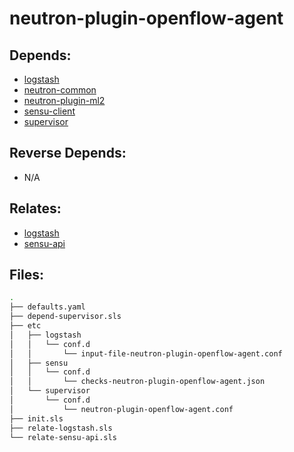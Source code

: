 # neutron-plugin-openflow-agent

## Depends:

  -  [logstash](/salt/logstash)
  -  [neutron-common](/salt/neutron-common)
  -  [neutron-plugin-ml2](/salt/neutron-plugin-ml2)
  -  [sensu-client](/salt/sensu-client)
  -  [supervisor](/salt/supervisor)

## Reverse Depends:

  -  N/A

## Relates:

  -  [logstash](/salt/logstash)
  -  [sensu-api](/salt/sensu-api)

## Files:

```bash
.
├── defaults.yaml
├── depend-supervisor.sls
├── etc
│   ├── logstash
│   │   └── conf.d
│   │       └── input-file-neutron-plugin-openflow-agent.conf
│   ├── sensu
│   │   └── conf.d
│   │       └── checks-neutron-plugin-openflow-agent.json
│   └── supervisor
│       └── conf.d
│           └── neutron-plugin-openflow-agent.conf
├── init.sls
├── relate-logstash.sls
└── relate-sensu-api.sls
```
